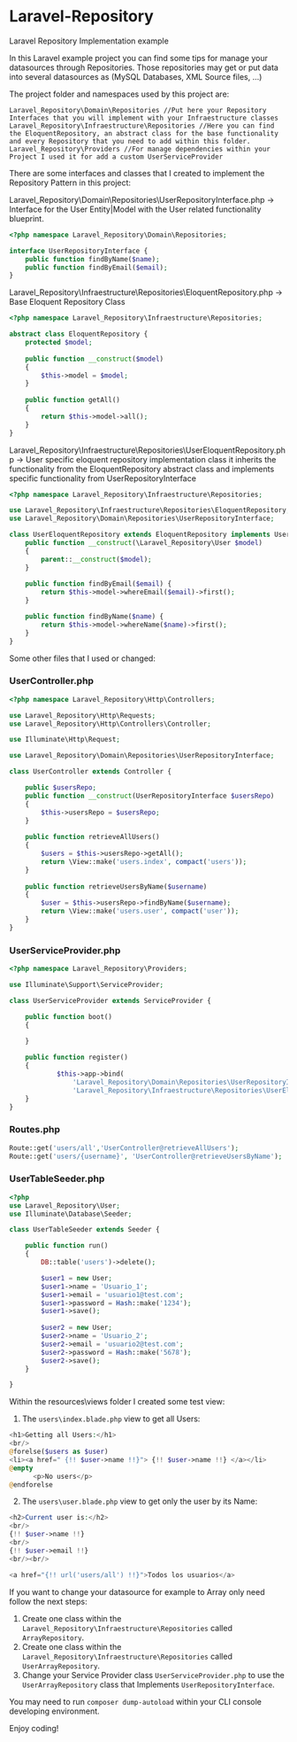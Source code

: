 # Laravel-Repository

Laravel Repository Implementation example

In this Laravel example project you can find some tips for manage your datasources through Repositories. Those repositories may get or put data into several datasources as (MySQL Databases, XML Source files, ...)

The project folder and namespaces used by this project are:

```
Laravel_Repository\Domain\Repositories //Put here your Repository Interfaces that you will implement with your Infraestructure classes
Laravel_Repository\Infraestructure\Repositories //Here you can find the EloquentRepository, an abstract class for the base functionality and every Repository that you need to add within this folder.
Laravel_Repository\Providers //For manage dependencies within your Project I used it for add a custom UserServiceProvider
```
There are some interfaces and classes that I created to implement the Repository Pattern in this project:

Laravel_Repository\Domain\Repositories\UserRepositoryInterface.php -> Interface for the User Entity|Model with the User related functionality blueprint.

```php
<?php namespace Laravel_Repository\Domain\Repositories;

interface UserRepositoryInterface {
    public function findByName($name);
    public function findByEmail($email);
}
```
Laravel_Repository\Infraestructure\Repositories\EloquentRepository.php -> Base Eloquent Repository Class

```php
<?php namespace Laravel_Repository\Infraestructure\Repositories;

abstract class EloquentRepository {
    protected $model;
    
    public function __construct($model)
    {
        $this->model = $model;   
    }
    
    public function getAll()
    {
        return $this->model->all();
    }    
}
```
Laravel_Repository\Infraestructure\Repositories\UserEloquentRepository.php -> User specific eloquent repository implementation class it inherits the functionality from the EloquentRepository abstract class and implements specific functionality from UserRepositoryInterface

```php
<?php namespace Laravel_Repository\Infraestructure\Repositories;

use Laravel_Repository\Infraestructure\Repositories\EloquentRepository;
use Laravel_Repository\Domain\Repositories\UserRepositoryInterface;

class UserEloquentRepository extends EloquentRepository implements UserRepositoryInterface {
    public function __construct(\Laravel_Repository\User $model)
    {
        parent::__construct($model);
    }
    
    public function findByEmail($email) {
        return $this->model->whereEmail($email)->first();
    }

    public function findByName($name) {
        return $this->model->whereName($name)->first();
    }
}
```

Some other files that I used or changed:

### UserController.php

```php
<?php namespace Laravel_Repository\Http\Controllers;

use Laravel_Repository\Http\Requests;
use Laravel_Repository\Http\Controllers\Controller;

use Illuminate\Http\Request;

use Laravel_Repository\Domain\Repositories\UserRepositoryInterface;

class UserController extends Controller {

    public $usersRepo;
    public function __construct(UserRepositoryInterface $usersRepo)
    {
        $this->usersRepo = $usersRepo;
    }
    
    public function retrieveAllUsers()
    {
        $users = $this->usersRepo->getAll();
        return \View::make('users.index', compact('users'));
    }
    
    public function retrieveUsersByName($username)
    {
        $user = $this->usersRepo->findByName($username);
        return \View::make('users.user', compact('user'));
    }
}
```

### UserServiceProvider.php

```php
<?php namespace Laravel_Repository\Providers;

use Illuminate\Support\ServiceProvider;

class UserServiceProvider extends ServiceProvider {

	public function boot()
	{
		
	}

	public function register()
	{
            $this->app->bind(
                'Laravel_Repository\Domain\Repositories\UserRepositoryInterface',
                'Laravel_Repository\Infraestructure\Repositories\UserEloquentRepository');
	}
}
```

### Routes.php

```php
Route::get('users/all','UserController@retrieveAllUsers');
Route::get('users/{username}', 'UserController@retrieveUsersByName');
```

### UserTableSeeder.php

```php
<?php
use Laravel_Repository\User;
use Illuminate\Database\Seeder;

class UserTableSeeder extends Seeder {

    public function run()
    {
        DB::table('users')->delete();

        $user1 = new User;
        $user1->name = 'Usuario_1';
        $user1->email = 'usuario1@test.com';
        $user1->password = Hash::make('1234');
        $user1->save();
        
        $user2 = new User;
        $user2->name = 'Usuario_2';
        $user2->email = 'usuario2@test.com';
        $user2->password = Hash::make('5678');
        $user2->save();
    }

}
```

Within the resources\views folder I created some test view:

1. The `users\index.blade.php` view to get all Users:

```php
<h1>Getting all Users:</h1>
<br/>
@forelse($users as $user)
<li><a href=" {!! $user->name !!}"> {!! $user->name !!} </a></li>
@empty
      <p>No users</p>
@endforelse
```

2. The `users\user.blade.php` view to get only the user by its Name:

```php
<h2>Current user is:</h2>
<br/>
{!! $user->name !!}
<br/>
{!! $user->email !!}
<br/><br/>

<a href="{!! url('users/all') !!}">Todos los usuarios</a>
```


If you want to change your datasource for example to Array only need follow the next steps:

1. Create one class within the `Laravel_Repository\Infraestructure\Repositories` called `ArrayRepository`.
2. Create one class within the `Laravel_Repository\Infraestructure\Repositories` called `UserArrayRepository`.
3. Change your Service Provider class `UserServiceProvider.php` to use the `UserArrayRepository` class that Implements `UserRepositoryInterface`.

You may need to run `composer dump-autoload` within your CLI console developing environment.

Enjoy coding!